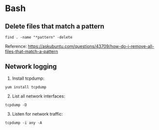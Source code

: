 # Bash

## Delete files that match a pattern
```
find . -name "*pattern" -delete
```

Reference: https://askubuntu.com/questions/43709/how-do-i-remove-all-files-that-match-a-pattern


## Network logging
1. Install tcpdump:
```
yum install tcpdump
```
2. List all network interfaces:
```
tcpdump -D
```
3. Listen for network traffic:
```
tcpdump -i any -A
```

